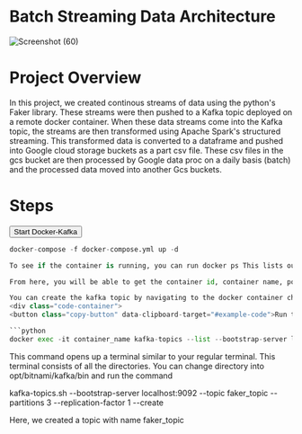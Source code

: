 # Batch Streaming Data Architecture 

![Screenshot (60)](https://github.com/adunajiye/BatchStreaming_Spark/assets/80220180/43476b56-21ed-4853-9dac-ceeb567dbe3c)


# Project Overview

In this project, we created continous streams of data using the python's Faker library. These streams were then pushed to a Kafka topic deployed on a remote docker container. When these data streams come into the Kafka topic, the streams are then transformed using Apache Spark's structured streaming. This transformed data is converted to a dataframe and pushed into Google cloud storage buckets as a part csv file. These csv files in the gcs bucket are then processed by Google data proc on a daily basis (batch) and the processed data moved into another Gcs buckets.

# Steps

 <div class="code-container">
  <button class="copy-button" data-clipboard-target="#example-code">Start Docker-Kafka</button>

  ```python
  docker-compose -f docker-compose.yml up -d

To see if the container is running, you can run docker ps This lists out all the running containers.

From here, you will be able to get the container id, container name, ports and so on.

You can create the kafka topic by navigating to the docker container checkng list of topics created
<div class="code-container">
  <button class="copy-button" data-clipboard-target="#example-code">Run the following command to check list of Kafka Topic</button>

  ```python
  docker exec -it container_name kafka-topics --list --bootstrap-server localhost:9092
 ```


This command opens up a terminal similar to your regular terminal. This terminal consists of all the directories. You can change directory into opt/bitnami/kafka/bin and run the command

kafka-topics.sh
--bootstrap-server localhost:9092
--topic faker_topic
--partitions 3
--replication-factor 1
--create

Here, we created a topic with name faker_topic
